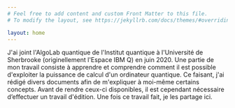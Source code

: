 ```yaml
---
# Feel free to add content and custom Front Matter to this file.
# To modify the layout, see https://jekyllrb.com/docs/themes/#overriding-theme-defaults

layout: home
---
```


J'ai joint l'AlgoLab quantique de l'Institut quantique à l'Université de Sherbrooke (originellement l'Espace IBM Q) en juin 2020. Une partie de mon travail consiste à apprendre et comprendre comment il est possible d'exploiter la puissance de calcul d'un ordinateur quantique. Ce faisant, j'ai rédigé divers documents afin de m'expliquer à moi-même certains concepts. Avant de rendre ceux-ci disponibles, il est cependant nécessaire d’effectuer un travail d'édition. Une fois ce travail fait, je les partage ici.
